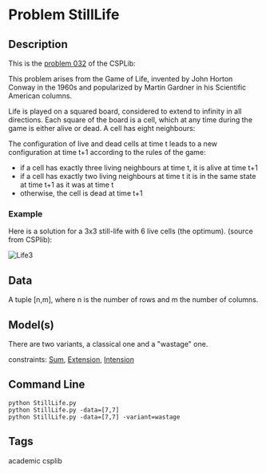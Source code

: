 # Problem StillLife
## Description
This is the [problem 032](https://www.csplib.org/Problems/prob032/) of the CSPLib:

This problem arises from the Game of Life, invented by John Horton Conway in the 1960s and popularized by Martin Gardner in his Scientific American columns.

Life is played on a squared board, considered to extend to infinity in all directions. Each square of the board is a cell,
which at any time during the game is either alive or dead. A cell has eight neighbours:

The configuration of live and dead cells at time t leads to a new configuration at time t+1 according to the rules of the game:

 - if a cell has exactly three living neighbours at time t, it is alive at time t+1
 - if a cell has exactly two living neighbours at time t it is in the same state at time t+1 as it was at time t
 - otherwise, the cell is dead at time t+1


### Example

Here is a solution for a 3x3 still-life with 6 live cells (the optimum). (source from CSPlib):

![Life3](https://www.csplib.org/Problems/prob032/assets/life3.jpg)

## Data
A tuple \[n,m], where n is the number of rows and m the number of columns.

## Model(s)


There are two variants, a classical one and a "wastage" one.

  constraints: [Sum](http://pycsp.org/documentation/constraints/Sum), [Extension](http://pycsp.org/documentation/constraints/Extension), [Intension](http://pycsp.org/documentation/constraints/Intension)


## Command Line


```
python StillLife.py
python StillLife.py -data=[7,7]
python StillLife.py -data=[7,7] -variant=wastage
```

## Tags
 academic csplib
